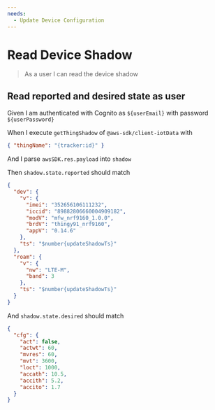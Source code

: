 ```yaml
---
needs:
  - Update Device Configuration
---
```


# Read Device Shadow

> As a user I can read the device shadow

## Read reported and desired state as user

Given I am authenticated with Cognito as `${userEmail}` with password
`${userPassword}`

When I execute `getThingShadow` of `@aws-sdk/client-iotData` with

```json
{ "thingName": "{tracker:id}" }
```

And I parse `awsSDK.res.payload` into `shadow`

Then `shadow.state.reported` should match

```json
{
  "dev": {
    "v": {
      "imei": "352656106111232",
      "iccid": "89882806660004909182",
      "modV": "mfw_nrf9160_1.0.0",
      "brdV": "thingy91_nrf9160",
      "appV": "0.14.6"
    },
    "ts": "$number{updateShadowTs}"
  },
  "roam": {
    "v": {
      "nw": "LTE-M",
      "band": 3
    },
    "ts": "$number{updateShadowTs}"
  }
}
```

And `shadow.state.desired` should match

```json
{
  "cfg": {
    "act": false,
    "actwt": 60,
    "mvres": 60,
    "mvt": 3600,
    "loct": 1000,
    "accath": 10.5,
    "accith": 5.2,
    "accito": 1.7
  }
}
```
